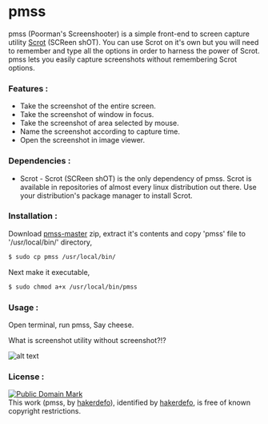 # pmss
pmss (Poorman's Screenshooter) is a simple front-end to screen capture utility [Scrot] (SCReen shOT). You can use Scrot on it's own but you will need to remember and type all the options in order to harness the power of Scrot. pmss lets you easily capture screenshots without remembering Scrot options. 


### Features :

  - Take the screenshot of the entire screen.
  - Take the screenshot of window in focus.
  - Take the screenshot of area selected by mouse.
  - Name the screenshot according to capture time.
  - Open the screenshot in image viewer.


### Dependencies :

 - Scrot - Scrot (SCReen shOT) is the only dependency of pmss. Scrot is available in repositories of almost every linux distribution out there. Use your distribution's package manager to install Scrot.


### Installation :

Download [pmss-master] zip, extract it's contents and copy 'pmss' file to '/usr/local/bin/' directory,
```sh
$ sudo cp pmss /usr/local/bin/
```
Next make it executable,
```sh
$ sudo chmod a+x /usr/local/bin/pmss
```


### Usage :

Open terminal, run pmss, Say cheese.

What is screenshot utility without screenshot?!?

![alt text](http://i.imgur.com/U1dQY8Q.png "pmss")


### License :

[![Public Domain Mark](http://i.creativecommons.org/p/mark/1.0/88x31.png)](http://creativecommons.org/publicdomain/mark/1.0/)  
This work (<span property="dct:title">pmss</span>, by [<span property="dct:title">hakerdefo</span>](https://github.com/hakerdefo/pmss)), identified by [<span property="dct:title">hakerdefo</span>](https://hakerdefo.blogspot.com), is free of known copyright restrictions.


[scrot]:http://freecode.com/projects/scrot
[pmss-master]:https://github.com/hakerdefo/pmss/archive/master.zip

